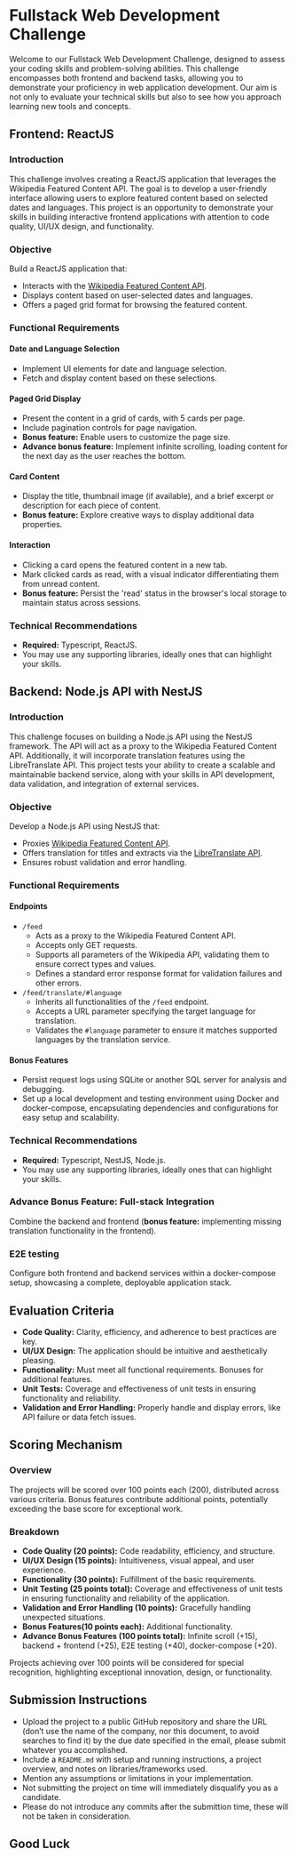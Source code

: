 
# Fullstack Web Development Challenge

Welcome to our Fullstack Web Development Challenge, designed to assess your coding skills and problem-solving abilities. This challenge encompasses both frontend and backend tasks, allowing you to demonstrate your proficiency in web application development. Our aim is not only to evaluate your technical skills but also to see how you approach learning new tools and concepts.

## Frontend: ReactJS

### Introduction

This challenge involves creating a ReactJS application that leverages the Wikipedia Featured Content API. The goal is to develop a user-friendly interface allowing users to explore featured content based on selected dates and languages. This project is an opportunity to demonstrate your skills in building interactive frontend applications with attention to code quality, UI/UX design, and functionality.

### Objective

Build a ReactJS application that:

- Interacts with the [Wikipedia Featured Content API](https://api.wikimedia.org/wiki/Feed_API/Reference/Featured_content).
- Displays content based on user-selected dates and languages.
- Offers a paged grid format for browsing the featured content.

### Functional Requirements

#### Date and Language Selection

- Implement UI elements for date and language selection.
- Fetch and display content based on these selections.

#### Paged Grid Display

- Present the content in a grid of cards, with 5 cards per page.
- Include pagination controls for page navigation.
- **Bonus feature:** Enable users to customize the page size.
- **Advance bonus feature:** Implement infinite scrolling, loading content for the next day as the user reaches the bottom.

#### Card Content

- Display the title, thumbnail image (if available), and a brief excerpt or description for each piece of content.
- **Bonus feature:** Explore creative ways to display additional data properties.

#### Interaction

- Clicking a card opens the featured content in a new tab.
- Mark clicked cards as read, with a visual indicator differentiating them from unread content.
- **Bonus feature:** Persist the 'read' status in the browser's local storage to maintain status across sessions.

### Technical Recommendations

- **Required:** Typescript, ReactJS.
- You may use any supporting libraries, ideally ones that can highlight your skills.

## Backend: Node.js API with NestJS

### Introduction

This challenge focuses on building a Node.js API using the NestJS framework. The API will act as a proxy to the Wikipedia Featured Content API. Additionally, it will incorporate translation features using the LibreTranslate API. This project tests your ability to create a scalable and maintainable backend service, along with your skills in API development, data validation, and integration of external services.

### Objective

Develop a Node.js API using NestJS that:

- Proxies [Wikipedia Featured Content API](https://api.wikimedia.org/wiki/Feed_API/Reference/Featured_content).
- Offers translation for titles and extracts via the [LibreTranslate API](https://libretranslate.com/).
- Ensures robust validation and error handling.

### Functional Requirements

#### Endpoints

- `/feed`  
  - Acts as a proxy to the Wikipedia Featured Content API.
  - Accepts only GET requests.
  - Supports all parameters of the Wikipedia API, validating them to ensure correct types and values.
  - Defines a standard error response format for validation failures and other errors.
- `/feed/translate/#language`
  - Inherits all functionalities of the `/feed` endpoint.
  - Accepts a URL parameter specifying the target language for translation.
  - Validates the `#language` parameter to ensure it matches supported languages by the translation service.

#### Bonus Features

- Persist request logs using SQLite or another SQL server for analysis and debugging.
- Set up a local development and testing environment using Docker and docker-compose, encapsulating dependencies and configurations for easy setup and scalability.

### Technical Recommendations

- **Required:** Typescript, NestJS, Node.js.
- You may use any supporting libraries, ideally ones that can highlight your skills.

### Advance Bonus Feature: Full-stack Integration

Combine the backend and frontend (**bonus feature:** implementing missing translation functionality in the frontend).

### E2E testing

Configure both frontend and backend services within a docker-compose setup, showcasing a complete, deployable application stack.

## Evaluation Criteria

- **Code Quality:** Clarity, efficiency, and adherence to best practices are key.
- **UI/UX Design:** The application should be intuitive and aesthetically pleasing.
- **Functionality:** Must meet all functional requirements. Bonuses for additional features.
- **Unit Tests:** Coverage and effectiveness of unit tests in ensuring functionality and reliability.
- **Validation and Error Handling:** Properly handle and display errors, like API failure or data fetch issues.

## Scoring Mechanism

### Overview

The projects will be scored over 100 points each (200), distributed across various criteria. Bonus features contribute additional points, potentially exceeding the base score for exceptional work.

### Breakdown

- **Code Quality (20 points):** Code readability, efficiency, and structure.
- **UI/UX Design (15 points):** Intuitiveness, visual appeal, and user experience.
- **Functionality (30 points):** Fulfillment of the basic requirements.
- **Unit Testing (25 points total):** Coverage and effectiveness of unit tests in ensuring functionality and reliability of the application.
- **Validation and Error Handling (10 points):** Gracefully handling unexpected situations.
- **Bonus Features(10 points each):** Additional functionality.
- **Advance Bonus Features (100 points total):** Infinite scroll (+15), backend + frontend (+25), E2E testing (+40), docker-compose (+20).

Projects achieving over 100 points will be considered for special recognition, highlighting exceptional innovation, design, or functionality.

## Submission Instructions

- Upload the project to a public GitHub repository and share the URL (don’t use the name of the company, nor this document, to avoid searches to find it) by the due date specified in the email, please submit whatever you accomplished.
- Include a `README.md` with setup and running instructions, a project overview, and notes on libraries/frameworks used.
- Mention any assumptions or limitations in your implementation.
- Not submitting the project on time will immediately disqualify you as a candidate.
- Please do not introduce any commits after the submittion time, these will not be taken in consideration.


## Good Luck
